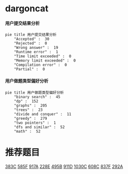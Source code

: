 # dargoncat

<!-- tabs:start -->



#### **用户提交结果分析**

```mermaid
pie title 用户提交结果分析
    "Accepted" :  30
    "Rejected" :  0
    "Wrong answer" :  19
    "Runtime error" :  1
    "Time limit exceeded" :  0
    "Memory limit exceeded" :  0
    "Compilation error" :  0
    "Partial" :  0
```

#### **用户做题类型偏好分析**

```mermaid
pie title 用户做题类型偏好分析
    "binary search" :  45
    "dp" :  152
    "graphs" :  205
    "trees" :  23
    "divide and conquer" :  11
    "greedy" :  279
    "two pointers" :  1
    "dfs and similar" :  52
    "math" :  52
```



<!-- tabs:end -->
# 推荐题目
[383C](https://codeforces.com/contest/383/problem/C)
[585F](https://codeforces.com/contest/585/problem/F)
[917A](https://codeforces.com/contest/917/problem/A)
[228E](https://codeforces.com/contest/228/problem/E)
[495B](https://codeforces.com/contest/495/problem/B)
[911D](https://codeforces.com/contest/911/problem/D)
[1030C](https://codeforces.com/contest/1030/problem/C)
[608C](https://codeforces.com/contest/608/problem/C)
[837F](https://codeforces.com/contest/837/problem/F)
[292A](https://codeforces.com/contest/292/problem/A)
